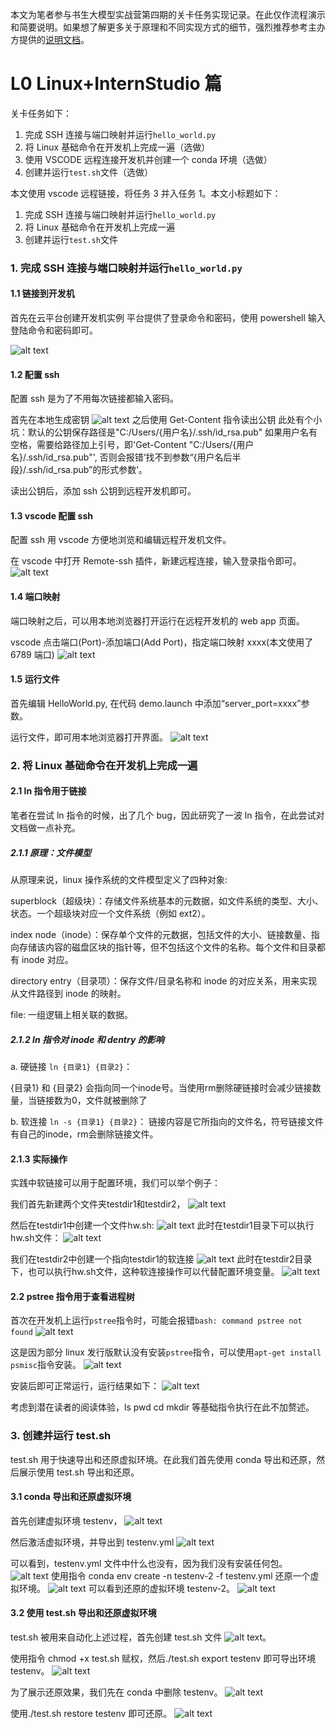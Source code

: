 本文为笔者参与书生大模型实战营第四期的关卡任务实现记录。在此仅作流程演示和简要说明。如果想了解更多关于原理和不同实现方式的细节，强烈推荐参考主办方提供的[说明文档](https://github.com/InternLM/Tutorial/blob/camp4/docs/L0/linux/readme.md)。

# L0 Linux+InternStudio 篇

关卡任务如下：

1. 完成 SSH 连接与端口映射并运行`hello_world.py`
2. 将 Linux 基础命令在开发机上完成一遍（选做）
3. 使用 VSCODE 远程连接开发机并创建一个 conda 环境（选做）
4. 创建并运行`test.sh`文件（选做）

本文使用 vscode 远程链接，将任务 3 并入任务 1。本文小标题如下：

1. 完成 SSH 连接与端口映射并运行`hello_world.py`
2. 将 Linux 基础命令在开发机上完成一遍
3. 创建并运行`test.sh`文件

### 1. 完成 SSH 连接与端口映射并运行`hello_world.py`

#### 1.1 链接到开发机

首先在云平台创建开发机实例
平台提供了登录命令和密码，使用 powershell 输入登陆命令和密码即可。

![alt text](image.png)

#### 1.2 配置 ssh

配置 ssh 是为了不用每次链接都输入密码。

首先在本地生成密钥
![alt text](image-1.png)
之后使用 Get-Content 指令读出公钥
此处有个小坑：默认的公钥保存路径是"C:/Users/{用户名}/.ssh/id_rsa.pub" 如果用户名有空格，需要给路径加上引号，即'Get-Content "C:/Users/{用户名}/.ssh/id_rsa.pub"', 否则会报错‘找不到参数“{用户名后半段}/.ssh/id_rsa.pub”的形式参数’。

读出公钥后，添加 ssh 公钥到远程开发机即可。

#### 1.3 vscode 配置 ssh

配置 ssh 用 vscode 方便地浏览和编辑远程开发机文件。

在 vscode 中打开 Remote-ssh 插件，新建远程连接，输入登录指令即可。
![alt text](image-2.png)

#### 1.4 端口映射

端口映射之后，可以用本地浏览器打开运行在远程开发机的 web app 页面。

vscode 点击端口(Port)-添加端口(Add Port)，指定端口映射 xxxx(本文使用了 6789 端口)
![alt text](image-3.png)

#### 1.5 运行文件

首先编辑 HelloWorld.py, 在代码 demo.launch 中添加“server_port=xxxx”参数。

运行文件，即可用本地浏览器打开界面。
![alt text](image-4.png)

### 2. 将 Linux 基础命令在开发机上完成一遍

#### 2.1 ln 指令用于链接

笔者在尝试 ln 指令的时候，出了几个 bug，因此研究了一波 ln 指令，在此尝试对文档做一点补充。

##### 2.1.1 原理：文件模型

从原理来说，linux 操作系统的文件模型定义了四种对象:

superblock（超级块）：存储文件系统基本的元数据，如文件系统的类型、大小、状态。一个超级块对应一个文件系统（例如 ext2）。

index node（inode）：保存单个文件的元数据，包括文件的大小、链接数量、指向存储该内容的磁盘区块的指针等，但不包括这个文件的名称。每个文件和目录都有 inode 对应。

directory entry（目录项）：保存文件/目录名称和 inode 的对应关系，用来实现从文件路径到 inode 的映射。

file: 一组逻辑上相关联的数据。

##### 2.1.2 ln 指令对 inode 和 dentry 的影响

a. 硬链接 `ln {目录1} {目录2}`：

{目录1} 和 {目录2} 会指向同一个inode号。当使用rm删除硬链接时会减少链接数量，当链接数为0，文件就被删除了

b. 软连接 `ln -s {目录1} {目录2}`：
链接内容是它所指向的文件名，符号链接文件有自己的inode，rm会删除链接文件。

#### 2.1.3 实际操作

实践中软链接可以用于配置环境，我们可以举个例子：

我们首先新建两个文件夹testdir1和testdir2，
![alt text](image-26.png)

然后在testdir1中创建一个文件hw.sh:
![alt text](image-21.png)
此时在testdir1目录下可以执行hw.sh文件：
![alt text](image-30.png)

我们在testdir2中创建一个指向testdir1的软连接
![alt text](image-27.png)
此时在testdir2目录下，也可以执行hw.sh文件，这种软连接操作可以代替配置环境变量。
![alt text](image-28.png)


#### 2.2 pstree 指令用于查看进程树

首次在开发机上运行`pstree`指令时，可能会报错`bash: command pstree not found`
![alt text](image-8.png)

这是因为部分 linux 发行版默认没有安装`pstree`指令，可以使用`apt-get install psmisc`指令安装。
![alt text](image-9.png)

安装后即可正常运行，运行结果如下：
![alt text](image-10.png)

考虑到潜在读者的阅读体验，ls pwd cd mkdir 等基础指令执行在此不加赘述。

### 3. 创建并运行 test.sh

test.sh 用于快速导出和还原虚拟环境。在此我们首先使用 conda 导出和还原，然后展示使用 test.sh 导出和还原。

#### 3.1 conda 导出和还原虚拟环境

首先创建虚拟环境 testenv，
![alt text](image-12.png)

然后激活虚拟环境，并导出到 testenv.yml
![alt text](image-14.png)

可以看到，testenv.yml 文件中什么也没有，因为我们没有安装任何包。
![alt text](image-15.png)
使用指令 conda env create -n testenv-2 -f testenv.yml 还原一个虚拟环境。
![alt text](image-16.png)
可以看到还原的虚拟环境 testenv-2。
![alt text](image-17.png)

#### 3.2 使用 test.sh 导出和还原虚拟环境

test.sh 被用来自动化上述过程，首先创建 test.sh 文件
![alt text](image-11.png)。

使用指令 chmod +x test.sh 赋权，然后./test.sh export testenv 即可导出环境 testenv。
![alt text](image-18.png)

为了展示还原效果，我们先在 conda 中删除 testenv。
![alt text](image-19.png)

使用./test.sh restore testenv 即可还原。
![alt text](image-20.png)
